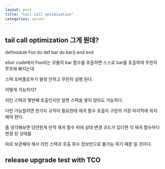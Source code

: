 ```yaml
---
layout: post
title: "tail call optimization"
categories: server
---
```


## tail call optimization 그게 뭔데?

defmodule Foo do
    def bar do
        bar()
    end
end

elixir code에서 Foo라는 모듈의 bar 함수를 호출하면 스스로 bar를 호출하여 무한히 루프에 빠지는데

스택 오버플로우가 발생 안하고 무한히 실행 된다.

어떻게 가능하지?

리턴 스택과 몇번째 호출인지만 알면 스택을 쌓지 않아도 가능하다.

다만 가능할려면 한가지 규칙이 필요한데 재귀 함수 호출이 구문의 가장 마지막에 위치해야 한다.

좀 생각해보면 당연한게 만약 재귀 함수 뒤에 상태 변경 코드가 있다면 각 재귀 함수마다 변경 된 상태를

따로 보관해야 해서 리턴 스택과 호출 회수 정보만으로 불가능 하기 때문 일 것이다.


## release upgrade test with TCO



























